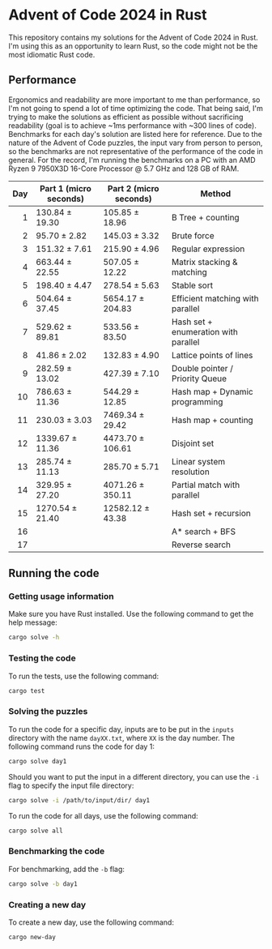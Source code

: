 # Advent of Code 2024 in Rust

This repository contains my solutions for the Advent of Code 2024 in Rust. I'm using this as an opportunity to learn Rust, so the code might not be the most idiomatic Rust code.

## Performance

Ergonomics and readability are more important to me than performance, so I'm not going to spend a lot of time optimizing the code. That being said, I'm trying to make the solutions as efficient as possible without sacrificing readability (goal is to achieve ~1ms performance with ~300 lines of code). Benchmarks for each day's solution are listed here for reference. Due to the nature of the Advent of Code puzzles, the input vary from person to person, so the benchmarks are not representative of the performance of the code in general. For the record, I'm running the benchmarks on a PC with an AMD Ryzen 9 7950X3D 16-Core Processor @ 5.7 GHz and 128 GB of RAM.

| Day | Part 1 (micro seconds) | Part 2 (micro seconds) | Method                               |
| --: | ---------------------- | ---------------------- | ------------------------------------ |
|   1 | 130.84 ± 19.30         | 105.85 ± 18.96         | B Tree + counting                    |
|   2 | 95.70 ± 2.82           | 145.03 ± 3.32          | Brute force                          |
|   3 | 151.32 ± 7.61          | 215.90 ± 4.96          | Regular expression                   |
|   4 | 663.44 ± 22.55         | 507.05 ± 12.22         | Matrix stacking & matching           |
|   5 | 198.40 ± 4.47          | 278.54 ± 5.63          | Stable sort                          |
|   6 | 504.64 ± 37.45         | 5654.17 ± 204.83       | Efficient matching with parallel     |
|   7 | 529.62 ± 89.81         | 533.56 ± 83.50         | Hash set + enumeration with parallel |
|   8 | 41.86 ± 2.02           | 132.83 ± 4.90          | Lattice points of lines              |
|   9 | 282.59 ± 13.02         | 427.39 ± 7.10          | Double pointer / Priority Queue      |
|  10 | 786.63 ± 11.36         | 544.29 ± 12.85         | Hash map + Dynamic programming       |
|  11 | 230.03 ± 3.03          | 7469.34 ± 29.42        | Hash map + counting                  |
|  12 | 1339.67 ± 11.36        | 4473.70 ± 106.61       | Disjoint set                         |
|  13 | 285.74 ± 11.13         | 285.70 ± 5.71          | Linear system resolution             |
|  14 | 329.95 ± 27.20         | 4071.26 ± 350.11       | Partial match with parallel          |
|  15 | 1270.54 ± 21.40        | 12582.12 ± 43.38       | Hash set + recursion                 |
|  16 |                        |                        | A\* search + BFS                     |
|  17 |                        |                        | Reverse search                       |

## Running the code

### Getting usage information

Make sure you have Rust installed. Use the following command to get the help message:

```sh
cargo solve -h
```

### Testing the code

To run the tests, use the following command:

```sh
cargo test
```

### Solving the puzzles

To run the code for a specific day, inputs are to be put in the `inputs` directory with the name `dayXX.txt`, where `XX` is the day number. The following command runs the code for day 1:

```sh
cargo solve day1
```

Should you want to put the input in a different directory, you can use the `-i` flag to specify the input file directory:

```sh
cargo solve -i /path/to/input/dir/ day1
```

To run the code for all days, use the following command:

```sh
cargo solve all
```

### Benchmarking the code

For benchmarking, add the `-b` flag:

```sh
cargo solve -b day1
```

### Creating a new day

To create a new day, use the following command:

```sh
cargo new-day
```
